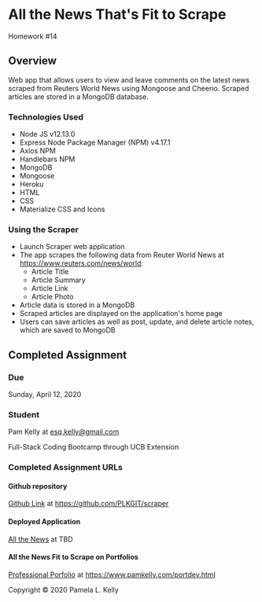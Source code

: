# All the News That's Fit to Scrape
Homework #14

## Overview
Web app that allows users to view and leave comments on the latest news scraped from Reuters World News using Mongoose and Cheerio. Scraped articles are stored in a MongoDB database.

### Technologies Used
  * Node JS v12.13.0
  * Express Node Package Manager (NPM) v4.17.1
  * Axios NPM
  * Handlebars NPM
  * MongoDB
  * Mongoose
  * Heroku
  * HTML
  * CSS
  * Materialize CSS and Icons

### Using the Scraper
  * Launch Scraper web application
  * The app scrapes the following data from Reuter World News at https://www.reuters.com/news/world:
     * Article Title
     * Article Summary
     * Article Link
     * Article Photo
  * Article data is stored in a MongoDB
  * Scraped articles are displayed on the application's home page
  * Users can save articles as well as post, update, and delete article notes, which are saved to MongoDB

## Completed Assignment

### Due
Sunday, April 12, 2020

### Student
Pam Kelly at [esq.kelly@gmail.com](mailto:esq.kelly@gmail.com)

Full-Stack Coding Bootcamp through UCB Extension

### Completed Assignment URLs
#### Github repository
[Github Link](https://github.com/PLKGIT/scraper) at https://github.com/PLKGIT/scraper
#### Deployed Application
[All the News](TBD) at TBD
#### All the News Fit to Scrape on Portfolios
[Professional Porfolio](https://www.pamkelly.com/portdev.html) at https://www.pamkelly.com/portdev.html

Copyright &copy; 2020 Pamela L. Kelly